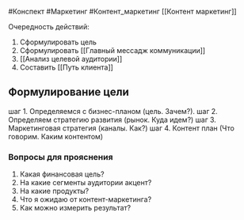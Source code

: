 #Конспект #Маркетинг #Контент_маркетинг
[[Контент маркетинг]]

Очередность действий:
1. Сформулировать цель
2. Сформулировать [[Главный мессадж коммуникации]]
3. [[Анализ целевой аудитории]]
4. Составить [[Путь клиента]]
## Формулирование цели
шаг 1. Определяемся с бизнес-планом (цель. Зачем?).
шаг 2. Определяем стратегию развития (рынок. Куда идем?)
шаг 3. Маркетинговая стратегия (каналы. Как?)
шаг 4. Контент план (Что говорим. Каким контентом)

### Вопросы для прояснения
1. Какая финансовая цель?
2. На какие сегменты аудитории акцент?
3. На какие продукты?
4. Что я ожидаю от контент-маркетинга?
5. Как можно измерить результат?